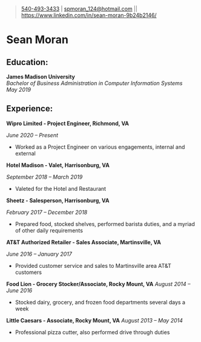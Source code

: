 > [540-493-3433](tel:5404933433) | [spmoran_124@hotmail.com](mailto:spmoran_124@hotmail.com)
> || https://www.linkedin.com/in/sean-moran-9b24b2146/
# Sean Moran

## Education:
**James Madison University**			  		       
*Bachelor of Business Administration in Computer Information Systems*           
*May 2019*

## Experience: 
**Wipro Limited - Project Engineer,  Richmond, VA**

*June 2020 &ndash; Present*
- Worked as a Project Engineer on various engagements, internal and external 

**Hotel Madison - Valet, Harrisonburg, VA**

*September 2018 &ndash; March 2019*
- Valeted for the Hotel and Restaurant

**Sheetz - Salesperson, Harrisonburg, VA**

*February 2017 &ndash; December 2018*
- Prepared food, stocked shelves, performed barista duties, and a myriad of other daily requirements 

**AT&T Authorized Retailer - Sales Associate, Martinsville, VA**

*June 2016 &ndash; January 2017*
- Provided customer service and sales to Martinsville area AT&T customers

**Food Lion - Grocery Stocker/Associate, Rocky Mount, VA**
*August 2014 &ndash; June 2016*
- Stocked dairy, grocery, and frozen food departments several days a week

**Little Caesars - Associate, Rocky Mount, VA**
*August 2013 &ndash; May 2014*
- Professional pizza cutter, also performed drive through duties


